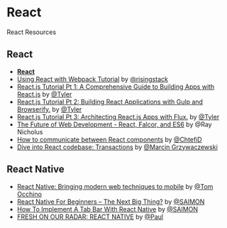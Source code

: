 # React
React Resources

## React 

- [**React**](http://www.sitepoint.com/tag/react/)
- [Using React with Webpack Tutorial](https://blog.risingstack.com/using-react-with-webpack-tutorial/) by [@risingstack](https://twitter.com/risingstack)
- [React.js Tutorial Pt 1: A Comprehensive Guide to Building Apps with React.js](http://tylermcginnis.com/reactjs-tutorial-a-comprehensive-guide-to-building-apps-with-react/) by [@Tyler](http://tylermcginnis.com/author/Tyler/)
- [React.js Tutorial Pt 2: Building React Applications with Gulp and Browserify.](http://tylermcginnis.com/reactjs-tutorial-pt-2-building-react-applications-with-gulp-and-browserify/) by [@Tyler](http://tylermcginnis.com/author/Tyler/)
- [React.js Tutorial Pt 3: Architecting React.js Apps with Flux.](http://tylermcginnis.com/reactjs-tutorial-pt-3-architecting-react-js-apps-with-flux/) by [@Tyler](http://tylermcginnis.com/author/Tyler/)
- [The Future of Web Development - React, Falcor, and ES6](http://engineering.widen.com/blog/future-of-the-web-react-falcor/) by @Ray Nicholus
- [How to communicate between React components](http://ctheu.com/2015/02/12/how-to-communicate-between-react-components/#child_to_parent) by [@ChtefiD](https://twitter.com/ChtefiD)
- [Dive into React codebase: Transactions](http://reactkungfu.com/2015/12/dive-into-react-codebase-transactions/) by [@Marcin Grzywaczewski](https://twitter.com/killavus)

## React Native

- [React Native: Bringing modern web techniques to mobile](https://code.facebook.com/posts/1014532261909640/react-native-bringing-modern-web-techniques-to-mobile/) by [@Tom Occhino](https://www.facebook.com/tomo)
- [React Native For Beginners – The Next Big Thing?](http://devdactic.com/react-native-for-beginners/) by [@SAIMON](http://devdactic.com/author/simon-reimler/)
- [How To Implement A Tab Bar With React Native](http://devdactic.com/react-native-tab-bar/) by [@SAIMON](http://devdactic.com/author/simon-reimler/)
- [FRESH ON OUR RADAR: REACT NATIVE](http://www.railslove.com/stories/fresh-on-our-radar-react-native) by [@Paul](http://www.railslove.com/paul)
